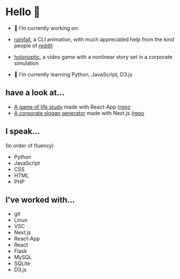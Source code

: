 # Hello 👋

- 🔭 I’m currently working on:
-  [rainfall](https://github.com/alpin111/rainfall), a CLI animation, with much appreciated help from the kind people of [reddit](https://old.reddit.com/r/unixporn/comments/v0vadk/oc_rain_animation_for_cli_that_changes_intensity/)
-  [holonoptic](https://glazial.itch.io/holonoptic), a video game with a nonlinear story set in a corporate simulation


- 🌱 I’m currently learning Python, JavaScript, D3.js

## have a look at...
- [A game of life study](https://conway-life-study.netlify.app/) made with React-App  ([repo](https://github.com/alpin111/game-of-life)
- [A corporate slogan generator](https://corporate-dada.app/) made with Next.js  ([repo](https://github.com/alpin111/corporate-dadaism)


## I speak...
(In order of fluency)

- Python
- JavaScript
- CSS
- HTML
- PHP

## I've worked with...

- git
- Linux
- VSC
- Next.js
- React-App
- React
- Flask
- MySQL
- SQLite
- D3.js




<!--
**alpin111/alpin111** is a ✨ _special_ ✨ repository because its `README.md` (this file) appears on your GitHub profile.

Here are some ideas to get you started:

- 🔭 I’m currently working on ...
- 🌱 I’m currently learning ...
- 👯 I’m looking to collaborate on ...
- 🤔 I’m looking for help with ...
- 💬 Ask me about ...
- 📫 How to reach me: ...
- 😄 Pronouns: ...
- ⚡ Fun fact: ...
-->
